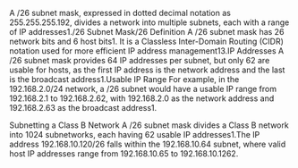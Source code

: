 
A /26 subnet mask, expressed in dotted decimal notation as 255.255.255.192, divides a network into multiple subnets, each with a range of IP addresses1./26 Subnet Mask/26 Definition A /26 subnet mask has 26 network bits and 6 host bits1. It is a Classless Inter-Domain Routing (CIDR) notation used for more efficient IP address management13.IP Addresses A /26 subnet mask provides 64 IP addresses per subnet, but only 62 are usable for hosts, as the first IP address is the network address and the last is the broadcast address1.Usable IP Range For example, in the 192.168.2.0/24 network, a /26 subnet would have a usable IP range from 192.168.2.1 to 192.168.2.62, with 192.168.2.0 as the network address and 192.168.2.63 as the broadcast address1.

Subnetting a Class B Network A /26 subnet mask divides a Class B network into 1024 subnetworks, each having 62 usable IP addresses1.The IP address 192.168.10.120/26 falls within the 192.168.10.64 subnet, where valid host IP addresses range from 192.168.10.65 to 192.168.10.1262.

